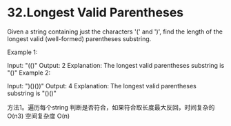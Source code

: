 # 32.Longest Valid Parentheses
Given a string containing just the characters '(' and ')', find the length of the longest valid (well-formed) parentheses substring.

Example 1:

Input: "(()"
Output: 2
Explanation: The longest valid parentheses substring is "()"
Example 2:

Input: ")()())"
Output: 4
Explanation: The longest valid parentheses substring is "()()"

方法1。遍历每个string 判断是否符合，如果符合取长度最大反回，时间复杂的O(n3) 空间复杂度 O(n)